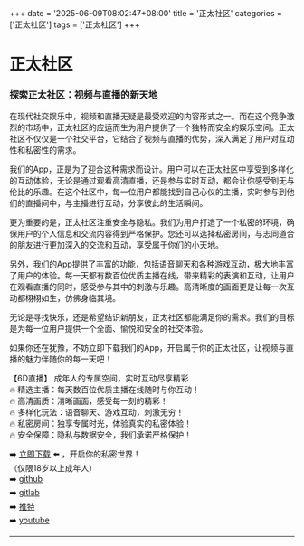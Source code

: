 +++
date = '2025-06-09T08:02:47+08:00'
title = '正太社区'
categories = ['正太社区']
tags = ['正太社区']
+++

# 正太社区

### 探索正太社区：视频与直播的新天地

在现代社交娱乐中，视频和直播无疑是最受欢迎的内容形式之一。而在这个竞争激烈的市场中，正太社区的应运而生为用户提供了一个独特而安全的娱乐空间。正太社区不仅仅是一个社交平台，它结合了视频与直播的优势，深入满足了用户对互动性和私密性的需求。

我们的App，正是为了迎合这种需求而设计。用户可以在正太社区中享受到多样化的互动体验，无论是通过观看高清直播，还是参与实时互动，都会让你感受到无与伦比的乐趣。在这个社区中，每一位用户都能找到自己心仪的主播，实时参与到他们的直播间中，与主播进行互动，分享彼此的生活瞬间。

更为重要的是，正太社区注重安全与隐私。我们为用户打造了一个私密的环境，确保用户的个人信息和交流内容得到严格保护。您还可以选择私密房间，与志同道合的朋友进行更加深入的交流和互动，享受属于你们的小天地。

另外，我们的App提供了丰富的功能，包括语音聊天和各种游戏互动，极大地丰富了用户的体验。每一天都有数百位优质主播在线，带来精彩的表演和互动，让用户在观看直播的同时，感受参与其中的刺激与乐趣。高清晰度的画面更是让每一次互动都栩栩如生，仿佛身临其境。

无论是寻找快乐，还是希望结识新朋友，正太社区都能满足你的需求。我们的目标是为每一位用户提供一个全面、愉悦和安全的社交体验。

如果你还在犹豫，不妨立即下载我们的App，开启属于你的正太社区，让视频与直播的魅力伴随你的每一天吧！

【6D直播】
成年人的专属空间，实时互动尽享精彩  
🔥 精选主播：每天数百位优质主播在线随时与你互动！  
🔥 高清画质：清晰画面，感受每一刻的精彩！  
🔥 多样化玩法：语音聊天、游戏互动，刺激无穷！  
🔥 私密房间：独享专属时光，体验真实的私密体验！  
🔥 安全保障：隐私与数据安全，我们承诺严格保护！  

➡️ [立即下载](https://down123.s3.ap-east-1.amazonaws.com/down/down.html?channelCode=blog) ⬅️ ，开启你的私密世界！  
（仅限18岁以上成年人）  
➡️ [github](https://aldult-live.github.io/)  
➡️ [gitlab](https://seo-09598d.gitlab.io/)  
➡️ [推特](https://x.com/wegame33)  
➡️ [youtube](https://www.youtube.com/@6Dlive)  

---

